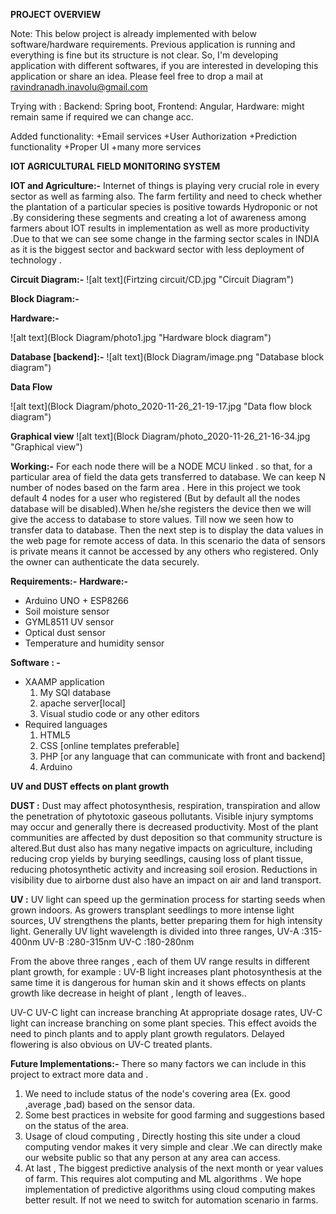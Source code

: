 **PROJECT OVERVIEW**

Note: This below project is already implemented with below software/hardware requirements.
Previous application is running and everything is fine but its structure is not clear.
So, I'm developing application with different softwares, if you are interested in developing this application or share an idea. 
Please feel free to drop a mail at ravindranadh.inavolu@gmail.com

Trying with : 
Backend: Spring boot,
Frontend: Angular,
Hardware: might remain same if required we can change acc.

Added functionality: 
+Email services
+User Authorization
+Prediction functionality
+Proper UI
+many more services

**IOT AGRICULTURAL FIELD MONITORING SYSTEM**

**IOT and Agriculture:-**
Internet of things is playing very crucial role in every sector as well as farming also.
The farm fertility and need to check whether the plantation of a particular species is positive
towards Hydroponic or not .By considering these segments and creating a lot of awareness
among farmers about IOT results in implementation as well as more productivity .Due to that
we can see some change in the farming sector scales in INDIA as it is the biggest sector and
backward sector with less deployment of technology .

**Circuit Diagram:-**
![alt text](Firtzing circuit/CD.jpg "Circuit Diagram")

**Block Diagram:-**

**Hardware:-**

![alt text](Block Diagram/photo1.jpg "Hardware block diagram")

**Database [backend]:-**
![alt text](Block Diagram/image.png "Database block diagram")

**Data Flow**

![alt text](Block Diagram/photo_2020-11-26_21-19-17.jpg "Data flow block diagram")

**Graphical view**
![alt text](Block Diagram/photo_2020-11-26_21-16-34.jpg "Graphical view")


**Working:-**
For each node there will be a NODE MCU linked . so that, for a particular area of field the data gets transferred to database. We can keep N number of nodes based on the farm area . Here in this project we took default 4 nodes for a user who registered (But by default all the nodes database will be disabled).When he/she registers the device then we will give the access to database to store values. Till now we seen how to transfer data to database. Then the next step is to display the  data values in the web page for remote access of data. In this scenario the data of sensors is private means it cannot be accessed by any others who registered. Only the owner can authenticate the data securely.

**Requirements:-**
**Hardware:-**
- Arduino UNO + ESP8266
- Soil moisture sensor
- GYML8511 UV sensor
- Optical dust sensor
- Temperature and humidity sensor

**Software : -**
- XAAMP application 
  1. My SQl database
  2. apache server[local]
  3. Visual studio code or any other editors
- Required languages 
  1. HTML5
  2. CSS [online templates preferable]
  3. PHP [or any language that can communicate with front and backend]
  4. Arduino

**UV and DUST effects on plant growth**

**DUST :**
Dust may affect photosynthesis, respiration, transpiration and allow the penetration of phytotoxic gaseous pollutants.
Visible injury symptoms may occur and generally there is decreased productivity. 
Most of the plant communities are affected by dust deposition so that community structure is altered.But dust also has many negative impacts on agriculture,
including reducing crop yields by burying seedlings, causing loss of plant tissue, reducing photosynthetic activity and increasing soil erosion.
Reductions in visibility due to airborne dust also have an impact on air and land transport.

**UV :**
UV light can speed up the germination process for starting seeds when grown indoors.
As growers transplant seedlings to more intense light sources, UV strengthens the plants, better preparing them for high intensity light.
Generally UV light wavelength is divided into three ranges,
UV-A :315-400nm
UV-B :280-315nm
UV-C :180-280nm

From the above three ranges , each of them UV range results in different plant growth, 
for example : 
UV-B light increases plant photosynthesis at the same time it is dangerous for human skin and it shows effects on plants
growth like decrease in height of plant , length of leaves..

UV-C UV-C light can increase branching At appropriate dosage rates, UV-C light can increase branching on some plant species.
This effect avoids the need to pinch plants and to apply plant growth regulators. Delayed flowering is also obvious on UV-C treated plants.

**Future Implementations:-**
There so many factors we can include in this project to extract more data and .
1) We need to include status of the node's covering area (Ex. good ,average ,bad) based on the sensor 
   data.
2) Some best practices in website for good farming and suggestions based on the status of the area.
3) Usage of cloud computing , Directly hosting this site under a cloud computing vendor makes it very 
   simple and clear .We can directly make our website public so that any person at any area can access.
4) At last , The biggest predictive analysis of the next month or year values of farm. This requires alot 
   computing and ML algorithms . We hope implementation of predictive algorithms using cloud computing 
   makes better result. If not we need to switch for automation scenario in farms. 

